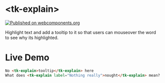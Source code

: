 # \<tk-explain\>
[![Published on webcomponents.org](https://img.shields.io/badge/webcomponents.org-published-blue.svg)](https://www.webcomponents.org/element/ktiedt/tk-explain)

Highlight text and add a tooltip to it so that users can mouseover the word to see why its highlighted.

# Live Demo
<!--
```
<custom-element-demo>
	<template>
		<link rel="import" href="../paper-tooltip/paper-tooltip.html">
		<link rel="import" href="../paper-styles/color.html">
		<link rel="import" href="tk-explain.html">
		<br>
		No <tk-explain>tooltip</tk-explain> here
		<br>
		What does <tk-explain label="Nothing really">nought</tk-explain> mean?
	</template>
</custom-element-demo>
```
-->
```html
No <tk-explain>tooltip</tk-explain> here
What does <tk-explain label="Nothing really">nought</tk-explain> mean?
```
